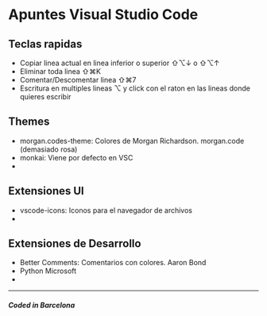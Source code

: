 # Apuntes Visual Studio Code  

## Teclas rapidas

- Copiar linea actual en linea inferior o superior ⇧⌥↓ o ⇧⌥↑  
- Eliminar toda linea ⇧⌘K  
- Comentar/Descomentar linea ⇧⌘7  
- Escritura en multiples lineas ⌥ y click con el raton en las lineas donde quieres escribir  

## Themes

- morgan.codes-theme: Colores de Morgan Richardson. morgan.code (demasiado rosa)
- monkai: Viene por defecto en VSC
- 

## Extensiones UI

- vscode-icons: Iconos para el navegador de archivos
- 

## Extensiones de Desarrollo

- Better Comments: Comentarios con colores. Aaron Bond
- Python Microsoft
- 

---

##### Coded in Barcelona

<!-- 
⇧⌥
⇧⌘
↓
↑
-->  
